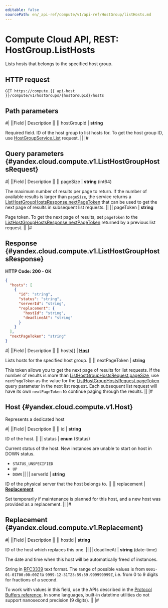 ```yaml
---
editable: false
sourcePath: en/_api-ref/compute/v1/api-ref/HostGroup/listHosts.md
---
```


# Compute Cloud API, REST: HostGroup.ListHosts

Lists hosts that belongs to the specified host group.

## HTTP request

```
GET https://compute.{{ api-host }}/compute/v1/hostGroups/{hostGroupId}/hosts
```

## Path parameters

#|
||Field | Description ||
|| hostGroupId | **string**

Required field. ID of the host group to list hosts for.
To get the host group ID, use [HostGroupService.List](/docs/compute/api-ref/HostGroup/list#List) request. ||
|#

## Query parameters {#yandex.cloud.compute.v1.ListHostGroupHostsRequest}

#|
||Field | Description ||
|| pageSize | **string** (int64)

The maximum number of results per page to return. If the number of available
results is larger than `pageSize`,
the service returns a [ListHostGroupHostsResponse.nextPageToken](#yandex.cloud.compute.v1.ListHostGroupHostsResponse)
that can be used to get the next page of results in subsequent list requests. ||
|| pageToken | **string**

Page token. To get the next page of results,
set `pageToken` to the [ListHostGroupHostsResponse.nextPageToken](#yandex.cloud.compute.v1.ListHostGroupHostsResponse)
returned by a previous list request. ||
|#

## Response {#yandex.cloud.compute.v1.ListHostGroupHostsResponse}

**HTTP Code: 200 - OK**

```json
{
  "hosts": [
    {
      "id": "string",
      "status": "string",
      "serverId": "string",
      "replacement": {
        "hostId": "string",
        "deadlineAt": "string"
      }
    }
  ],
  "nextPageToken": "string"
}
```

#|
||Field | Description ||
|| hosts[] | **[Host](#yandex.cloud.compute.v1.Host)**

Lists hosts for the specified host group. ||
|| nextPageToken | **string**

This token allows you to get the next page of results for list requests. If the number of results
is more than [ListHostGroupHostsRequest.pageSize](#yandex.cloud.compute.v1.ListHostGroupHostsRequest), use
`nextPageToken` as the value
for the [ListHostGroupHostsRequest.pageToken](#yandex.cloud.compute.v1.ListHostGroupHostsRequest) query parameter
in the next list request. Each subsequent list request will have its own
`nextPageToken` to continue paging through the results. ||
|#

## Host {#yandex.cloud.compute.v1.Host}

Represents a dedicated host

#|
||Field | Description ||
|| id | **string**

ID of the host. ||
|| status | **enum** (Status)

Current status of the host. New instances are unable to start on host in DOWN status.

- `STATUS_UNSPECIFIED`
- `UP`
- `DOWN` ||
|| serverId | **string**

ID of the physical server that the host belongs to. ||
|| replacement | **[Replacement](#yandex.cloud.compute.v1.Replacement)**

Set temporarily if maintenance is planned for this host, and a new host was provided as a replacement. ||
|#

## Replacement {#yandex.cloud.compute.v1.Replacement}

#|
||Field | Description ||
|| hostId | **string**

ID of the host which replaces this one. ||
|| deadlineAt | **string** (date-time)

The date and time when this host will be automatically freed of instances.

String in [RFC3339](https://www.ietf.org/rfc/rfc3339.txt) text format. The range of possible values is from
`0001-01-01T00:00:00Z` to `9999-12-31T23:59:59.999999999Z`, i.e. from 0 to 9 digits for fractions of a second.

To work with values in this field, use the APIs described in the
[Protocol Buffers reference](https://developers.google.com/protocol-buffers/docs/reference/overview).
In some languages, built-in datetime utilities do not support nanosecond precision (9 digits). ||
|#